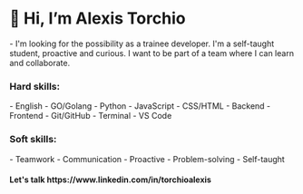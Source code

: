 <h1>👋 Hi, I’m Alexis Torchio </h1>
- I'm looking for the possibility as a trainee developer. I'm a self-taught student, proactive and curious. I want to be part of a team where I can learn and collaborate.

<h3>Hard skills:</h3>
- English
- GO/Golang
- Python
- JavaScript
- CSS/HTML 
- Backend
- Frontend
- Git/GitHub
- Terminal
- VS Code

<h3>Soft skills:</h3>
- Teamwork
- Communication
- Proactive
- Problem-solving
- Self-taught


<h4>Let's talk https://www.linkedin.com/in/torchioalexis </h4>

<!---
torchioalexis/torchioalexis is a ✨ special ✨ repository because its `README.md` (this file) appears on your GitHub profile.
You can click the Preview link to take a look at your changes.
--->
